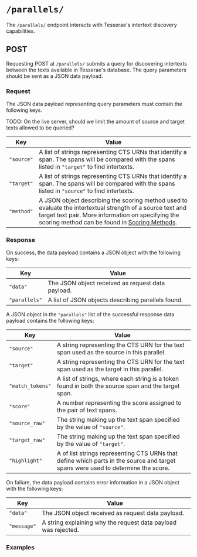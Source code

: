 # `/parallels/`

The `/parallels/` endpoint interacts with Tesserae's intertext discovery capabilities.

## POST

Requesting POST at `/parallels/` submits a query for discovering intertexts between the texts available in Tesserae's database.  The query parameters should be sent as a JSON data payload.

### Request

The JSON data payload representing query parameters must contain the following keys.

TODO:  On the live server, should we limit the amount of source and target texts allowed to be queried?

|Key|Value|
|---|---|
|`"source"`|A list of strings representing CTS URNs that identify a span.  The spans will be compared with the spans listed in `"target"` to find intertexts.|
|`"target"`|A list of strings representing CTS URNs that identify a span.  The spans will be compared with the spans listed in `"source"` to find intertexts.|
|`"method"`|A JSON object describing the scoring method used to evaluate the intertextual strength of a source text and target text pair.  More information on specifying the scoring method can be found in [Scoring Methods](../details/methods.md).|

### Response

On success, the data payload contains a JSON object with the following keys:

|Key|Value|
|---|---|
|`"data"`|The JSON object received as request data payload.|
|`"parallels"`|A list of JSON objects describing parallels found.|

A JSON object in the `"parallels"` list of the successful response data payload contains the following keys:

|Key|Value|
|---|---|
|`"source"`|A string representing the CTS URN for the text span used as the source in this parallel.|
|`"target"`|A string representing the CTS URN for the text span used as the target in this parallel.|
|`"match_tokens"`|A list of strings, where each string is a token found in both the source span and the target span.|
|`"score"`|A number representing the score assigned to the pair of text spans.|
|`"source_raw"`|The string making up the text span specified by the value of `"source"`.|
|`"target_raw"`|The string making up the text span specified by the value of `"target"`.|
|`"highlight"`|A of list strings representing CTS URNs that define which parts in the source and target spans were used to determine the score.|


On failure, the data payload contains error information in a JSON object with the following keys:

|Key|Value|
|---|---|
|`"data"`|The JSON object received as request data payload.|
|`"message"`|A string explaining why the request data payload was rejected.|

### Examples

